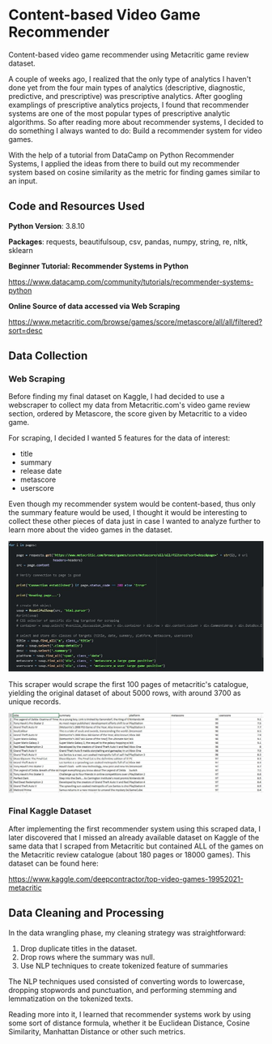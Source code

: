 # Content-based Video Game Recommender
Content-based video game recommender using Metacritic game review dataset.

A couple of weeks ago, I realized that the only type of analytics I haven't done yet from the four main types of analytics (descriptive, diagnostic, predictive, and prescriptive) was prescriptive analytics. After googling examplings of prescriptive analytics projects, I found that recommender systems are one of the most popular types of prescriptive analytic algorithms. So after reading more about recommender systems, I decided to do something I always wanted to do: Build a recommender system for video games.

With the help of a tutorial from DataCamp on Python Recommender Systems, I applied the ideas from there to build out my recommender system based on cosine similarity as the metric for finding games similar to an input.

## Code and Resources Used

**Python Version**: 3.8.10

**Packages**: requests, beautifulsoup, csv, pandas, numpy, string, re, nltk, sklearn

**Beginner Tutorial: Recommender Systems in Python**

https://www.datacamp.com/community/tutorials/recommender-systems-python

**Online Source of data accessed via Web Scraping**

https://www.metacritic.com/browse/games/score/metascore/all/all/filtered?sort=desc

## Data Collection

### Web Scraping

Before finding my final dataset on Kaggle, I had decided to use a webscraper to collect my data from Metacritic.com's video game review section, ordered by Metascore, the score given by Metacritic to a video game.

For scraping, I decided I wanted 5 features for the data of interest: 

- title
- summary
- release date
- metascore
- userscore

Even though my recommender system would be content-based, thus only the summary feature would be used, I thought it would be interesting to collect these other pieces of data just in case I wanted to analyze further to learn more about the video games in the dataset. 

![alt text](https://github.com/MarcelinoV/video-game-recommender/blob/main/Images/web-scraper-snap.JPG "Key part of web-scraping code: lines 42-47 are html that contain desired features.")

This scraper would scrape the first 100 pages of metacritic's catalogue, yielding the original dataset of about 5000 rows, with around 3700 as unique records.

![alt text](https://github.com/MarcelinoV/video-game-recommender/blob/main/Images/scraped-data-snap.JPG "snapshot of scraped data")

### Final Kaggle Dataset

After implementing the first recommender system using this scraped data, I later discovered that I missed an already available dataset on Kaggle of the same data that I scraped from Metacritic but contained ALL of the games on the Metacritic review catalogue (about 180 pages or 18000 games). This dataset can be found here:

https://www.kaggle.com/deepcontractor/top-video-games-19952021-metacritic

## Data Cleaning and Processing

In the data wrangling phase, my cleaning strategy was straightforward:

1. Drop duplicate titles in the dataset.
2. Drop rows where the summary was null.
3. Use NLP techniques to create tokenized feature of summaries

The NLP techniques used consisted of converting words to lowercase, dropping stopwords and punctuation, and performing stemming and lemmatization on the tokenized texts.



Reading more into it, I learned that recommender systems work by using some sort of distance formula, whether it be Euclidean Distance, Cosine Similarity, Manhattan Distance or other such metrics. 
